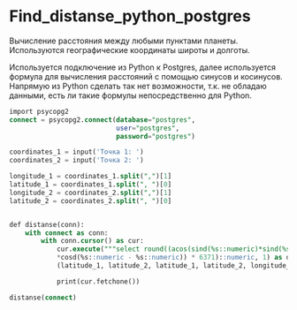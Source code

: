# Find_distanse_python_postgres
Вычисление расстояния между любыми пунктами планеты. Используются географические координаты широты и долготы.

Используется подключение из Python к Postgres, далее используется формула для вычисления расстояний с помощью синусов и косинусов. Напрямую из Python сделать так нет возможности, т.к. не обладаю данными, есть ли такие формулы непосредственно для Python.

```sql
import psycopg2
connect = psycopg2.connect(database="postgres",
                           user="postgres",
                           password="postgres")

coordinates_1 = input('Точка 1: ')
coordinates_2 = input('Точка 2: ')

longitude_1 = coordinates_1.split(",")[1]
latitude_1 = coordinates_1.split(", ")[0]
longitude_2 = coordinates_2.split(",")[1]
latitude_2 = coordinates_2.split(", ")[0]


def distanse(conn):
    with connect as conn:
        with conn.cursor() as cur:
            cur.execute("""select round((acos(sind(%s::numeric)*sind(%s::numeric) + cosd(%s::numeric)*cosd(%s::numeric)
            *cosd(%s::numeric - %s::numeric)) * 6371)::numeric, 1) as distanse""",
            (latitude_1, latitude_2, latitude_1, latitude_2, longitude_1, longitude_2))

            print(cur.fetchone())

distanse(connect)
```
